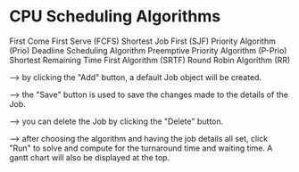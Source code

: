 # CPU Scheduling Algorithms

First Come First Serve (FCFS)
Shortest Job First (SJF)
Priority Algorithm (Prio)
Deadline Scheduling Algorithm
Preemptive Priority Algorithm (P-Prio)
Shortest Remaining Time First Algorithm (SRTF) 
Round Robin Algorithm (RR)

--> by clicking the "Add" button, a default Job object 
will be created. 

--> the "Save" button is used to save the changes 
made to the details of the Job.

--> you can delete the Job by clicking 
the "Delete" button.

--> after choosing the algorithm and having 
the job details all set, click "Run" to solve 
and compute for the turnaround time and
waiting time. A gantt chart will also be 
displayed at the top.
